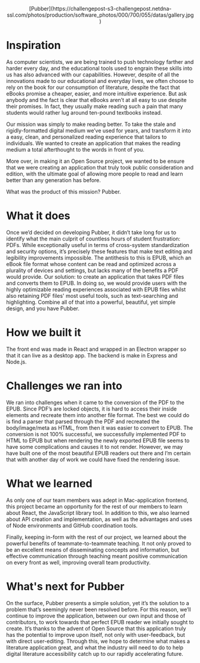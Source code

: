 <p align="center">
[Pubber](https://challengepost-s3-challengepost.netdna-ssl.com/photos/production/software_photos/000/700/055/datas/gallery.jpg)
</p>

# Inspiration
As computer scientists, we are being trained to push technology farther and harder every day, and the educational tools used to engrain these skills into us has also advanced with our capabilities. However, despite of all the innovations made to our educational and everyday lives, we often choose to rely on the book for our consumption of literature, despite the fact that eBooks promise a cheaper, easier, and more intuitive experience. But ask anybody and the fact is clear that eBooks aren’t at all easy to use despite their promises. In fact, they usually make reading such a pain that many students would rather lug around ten-pound textbooks instead.

Our mission was simply to make reading better. To take the stale and rigidly-formatted digital medium we’ve used for years, and transform it into a easy, clean, and personalized reading experience that tailors to individuals. We wanted to create an application that makes the reading medium a total afterthought to the words in front of you.

More over, in making it an Open Source project, we wanted to be ensure that we were creating an application that truly took public consideration and edition, with the ultimate goal of allowing more people to read and learn better than any generation has before.

What was the product of this mission? Pubber.

# What it does
Once we’d decided on developing Pubber, it didn’t take long for us to identify what the main culprit of countless hours of student frustration: PDFs. While exceptionally useful in terms of cross-system standardization and security options, it’s precisely these features that make text editing and legibility improvements impossible. The antithesis to this is EPUB, which an eBook file format whose content can be read and optimized across a plurality of devices and settings, but lacks many of the benefits a PDF would provide. Our solution: to create an application that takes PDF files and converts them to EPUB. In doing so, we would provide users with the highly optimizable reading experiences associated with EPUB files whilst also retaining PDF files' most useful tools, such as text-searching and highlighting. Combine all of that into a powerful, beautiful, yet simple design, and you have Pubber.

# How we built it
The front end was made in React and wrapped in an Electron wrapper so that it can live as a desktop app. The backend is make in Express and Node.js.

# Challenges we ran into
We ran into challenges when it came to the conversion of the PDF to the EPUB. Since PDF’s are locked objects, it is hard to access their inside elements and recreate them into another file format. The best we could do is find a parser that parsed through the PDF and recreated the body/image/meta as HTML, from then it was easier to convert to EPUB. The conversion is not 100% successful, we successfully implemented PDF to HTML to EPUB but when rendering the newly exported EPUB file seems to have some complications and causes it to not render. However, we may have built one of the most beautiful EPUB readers out there and I’m certain that with another day of work we could have fixed the rendering issue.

# What we learned
As only one of our team members was adept in Mac-application frontend, this project became an opportunity for the rest of our members to learn about React, the JavaScript library tool. In addition to this, we also learned about API creation and implementation, as well as the advantages and uses of Node environments and GitHub coordination tools.

Finally, keeping in-form with the rest of our project, we learned about the powerful benefits of teammate-to-teammate teaching. It not only proved to be an excellent means of disseminating concepts and information, but effective communication through teaching meant positive communication on every front as well, improving overall team productivity.

# What's next for Pubber
On the surface, Pubber presents a simple solution, yet it’s the solution to a problem that’s seemingly never been resolved before. For this reason, we’ll continue to improve the application, between our own input and those of contributors, to work towards that perfect EPUB reader we initially sought to create. It’s thanks to the advent of Open Source that this application truly has the potential to improve upon itself, not only with user-feedback, but with direct user-editing. Through this, we hope to determine what makes a literature application great, and what the industry will need to do to help digital literature accessibility catch up to our rapidly accelerating future.
